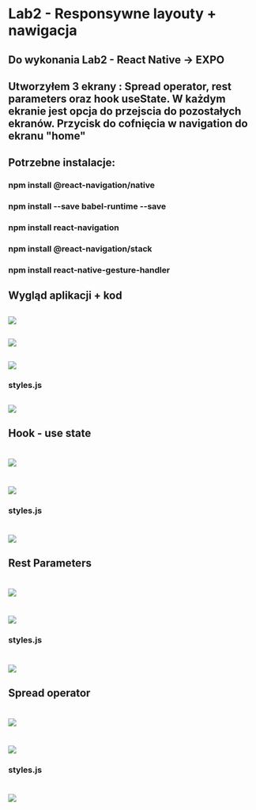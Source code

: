# Lab2 - Responsywne layouty + nawigacja

## Do wykonania Lab2 - React Native -> EXPO

## Utworzyłem 3 ekrany : Spread operator, rest parameters oraz hook useState. W każdym ekranie jest opcja do przejscia do pozostałych ekranów. Przycisk do cofnięcia w navigation do ekranu "home"

## Potrzebne instalacje:

### npm install @react-navigation/native

### npm install --save babel-runtime --save

### npm install react-navigation

### npm install @react-navigation/stack

### npm install react-native-gesture-handler

## Wygląd aplikacji + kod

## ![](images/1.PNG)

## ![](images/5.PNG)

## ![](images/6.PNG)

### styles.js

## ![](images/8.PNG)

## Hook - use state

# ![](images/2.PNG)

# ![](images/7.PNG)

### styles.js

# ![](images/9.PNG)

## Rest Parameters

# ![](images/3.PNG)

# ![](images/10.PNG)

### styles.js

# ![](images/11.PNG)

## Spread operator

# ![](images/4.PNG)

# ![](images/13.PNG)

### styles.js

# ![](images/12.PNG)
